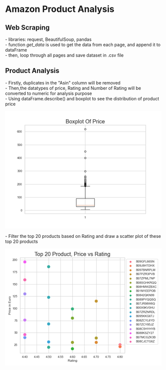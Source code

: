 # Amazon Product Analysis

<h2>Web Scraping</h2>
- libraries: request, BeautifulSoup, pandas<br>
- function <i> get_data </i> is used to get the data from each page, and append it to dataFrame<br>
- then, loop through all pages and save dataset in .csv file
<h2>Product Analysis</h2>
- Firstly, duplicates in the "Asin" column will be removed <br>
- Then,the datatypes of price, Rating and Number of Rating will be converted to numeric for analysis purpose<br>
- Using dataFrame.describe() and boxplot to see the distribution of product price
<p align="center">
  <img src="boxplot.png">
</p>
- Filter the top 20 products based on Rating and draw a scatter plot of these top 20 products  
<p align="center">
  <img src="scatterplot.png">
</p>




